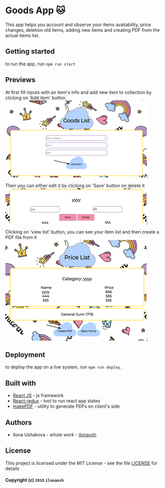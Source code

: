 # Goods App :cat:

This app helps you account and observe your items availability, price changes, deletion old items, adding new items and
creating PDF from the actual items list.

## Getting started

to run the app, run ```npm run start```

## Previews

At first fill inputs with an item's info and add new item to collection by clicking on 'Add item' button
![Image of adding item](screenshots/add_item.png);

Then you can either edit it by clicking on 'Save' button on delete it
![Image of editing item](screenshots/edit_item.png);

Clicking on 'view list' button, you can see your item list and then create a PDF file from it
![Image of creating PDF](screenshots/make_PDF.png);

## Deployment

to deploy the app on a live system, run ```npm run deploy```.

## Built with

* [React JS](https://www.npmjs.com/package/react) - js framework
* [React-redux](https://www.npmjs.com/package/react-redux) - tool to run react app states
* [makePDF](https://www.npmjs.com/package/pdfmake) - utility to generate PDFs on client's side

## Authors

* Ilona Ushakova - *whole work* - [ilonaush](https://github.com/ilonaush)

## License

This project is licensed under the MIT License - see the file [LICENSE](LICENSE.md) for details

#### Copyright (c) ```2018``` ```ilonaush```


